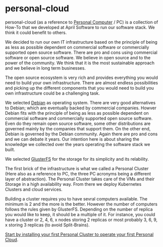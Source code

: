 # personal-cloud
personal-cloud (as a reference to [Personal Computer](https://en.wikipedia.org/wiki/Personal_computer) / PC) is a collection of How-To that we developed at April Software to run our software stack. We think it could benefit to others. 

We decided to run our own IT infrastructure based on the principle of being as less as possible dependent on commercial software or commercially supported open source software. 
There are pro and cons using commercial software or open source software. We believe in open source and to the power of the community. We think that it is the most sustainable approach and we believe in long term businesses.  

The open source ecosystem is very rich and provides everything you would need to build your own infrastructure. There are almost endless possibilities and picking up the different components that you would need to build you own infrastructure could be a challenging task.

We selected [Debian](https://www.debian.org/) as operating system. There are very good alternatives to Debian; which are eventually backed by commercial companies. Howver Debian fits with the principle of being as less as possible dependent on commercial software and commercially supported open source software. Even do they remain open source software, some other distributions are governed mainly by the companies that support them. On the other end, Debian is governed by the Debian community. Again there are pro and cons and we can debate it years. Our intention here is about sharing the knowledge we collected over the years operating the software stack we built.

We selected [GlusterFS](https://www.gluster.org/) for the storage for its simplicity and its relability. 

The first brick of the infrastructure is what we called a Personal Cluster (Here also as a reference to PC, the three PC acronyms being a different layer of abstraction). The Personal Cluster takes care of the VMs and their Storage in a high availability way. From there we deploy Kubernetes Clusters and cloud services.

Building a cluster requires you to have sevral computers available. The minimum is 2 and the more is the better. However the number of computers follows the rules given by GlusterFS. Depending on the number of replica you would like to keep, it should be a multiple of it. For instance, you could have a cluster or 2, 4, 6, x nodes storing 2 replicas or most probably 3, 6, 9, x storing 3 replicas (to avoid Split-Brains).

[Start by installing your first Personal Cluster to operate your first Personal Cloud](personal-cluster.md).
